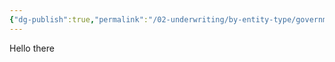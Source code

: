 ```yaml
---
{"dg-publish":true,"permalink":"/02-underwriting/by-entity-type/government-entity/","title":"Is this custom?"}
---
```


Hello there
